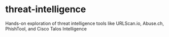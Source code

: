 # threat-intelligence
Hands-on exploration of threat intelligence tools like URLScan.io, Abuse.ch, PhishTool, and Cisco Talos Intelligence
